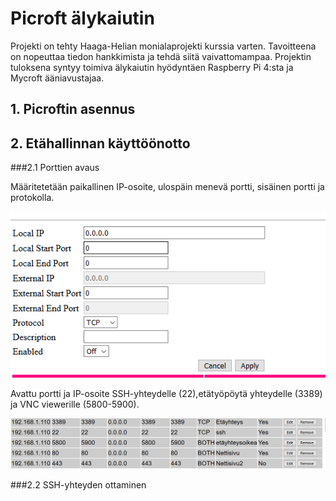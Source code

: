 # Picroft älykaiutin

Projekti on tehty Haaga-Helian monialaprojekti kurssia varten. Tavoitteena on nopeuttaa tiedon hankkimista ja tehdä siitä vaivattomampaa. Projektin tuloksena syntyy toimiva älykaiutin hyödyntäen Raspberry Pi 4:sta ja Mycroft ääniavustajaa.

## 1. Picroftin asennus


## 2. Etähallinnan käyttöönotto

###2.1 Porttien avaus

Määritetetään paikallinen IP-osoite, ulospäin menevä portti, sisäinen portti ja protokolla.

![Portti2](images/2.PNG)

Avattu portti ja IP-osoite SSH-yhteydelle (22),etätyöpöytä yhteydelle (3389) ja VNC viewerille (5800-5900). 

![Portti3](images/3.PNG)

###2.2 SSH-yhteyden ottaminen
